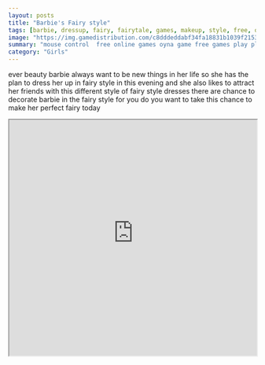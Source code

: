 ```yaml
---
layout: posts
title: "Barbie's Fairy style"
tags: [barbie, dressup, fairy, fairytale, games, makeup, style, free, online, games, oyna, game, free, games, play, play, games]
image: "https://img.gamedistribution.com/c8dddeddabf34fa18831b1039f2153d3.jpg"
summary: "mouse control  free online games oyna game free games play play games"
category: "Girls"
---
```


ever beauty barbie always want to be new things in her life so she has the plan to dress her up in fairy style in this evening and she also likes to attract her friends with this different style of fairy style dresses there are chance to decorate barbie in the fairy style for you do you want to take this chance to make her perfect fairy today

<iframe width="100%" height="480px;" src="https://html5.gamedistribution.com/c8dddeddabf34fa18831b1039f2153d3/"></iframe>